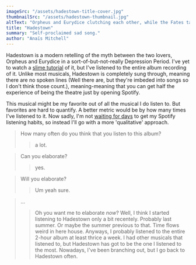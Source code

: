 ```yaml
---
imageSrc: "/assets/hadestown-title-cover.jpg"
thumbnailSrc: "/assets/hadestown-thumbnail.jpg"
altText: "Orpheus and Eurydice clutching each other, while the Fates taunt them."
title: "Hadestown"
summary: "Self-proclaimed sad song."
author: "Anaïs Mitchell"
---
```


Hadestown is a modern retelling of the myth between the two lovers, Orpheus and Eurydice in a sort-of-but-not-really Depression Period. I've yet to watch a [slime tutorial](https://www.urbandictionary.com/define.php?term=slime%20tutorial) of it, but I've listened to the entire album recording of it. Unlike most musicals, Hadestown is completely sung through, meaning there are no spoken lines (Well there are, but they're imbeded into songs so I don't think those count.), meaning-meaning that you can get half the experience of being the theatre just by opening Spotify. 

This musical might be my favorite out of all the musical I do listen to. But favorites are hard to quantify. A better metric would be by how many times I've listened to it. Now sadly, I'm not [waiting for days](https://thenextweb.com/news/a-simple-guide-to-visualising-your-spotify-listening-data-badass-ly) to get my Spotify listening habits, so instead I'll go with a more 'qualitative' approach.

> How many often do you think that you listen to this album?
>> a lot.

> Can you elaborate?
>> yes.

> Will you elaborate?
>> Um yeah sure.

> ...
>> Oh you want me to elaborate *now*? Well, I think I started listening to Hadestown only a bit recentely. Probably last summer. Or maybe the summer previous to that. Time flows weird in here house. Anyways, I probably listened to the entire 2-hour album at least thrice a week. I had other musicals that listened to, but Hadestown has got to be the one I listened to the most. Nowadays, I've been branching out, but I go back to Hadestown often.

